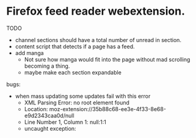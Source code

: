 # Firefox feed reader webextension.

TODO

* channel sections should have a total number of unread in section.
* content script that detects if a page has a feed.
* add manga
  * Not sure how manga would fit into the page without mad scrolling becoming a thing.
  * maybe make each section expandable

bugs:

* when mass updating some updates fail with this error
  * XML Parsing Error: no root element found
  * Location: moz-extension://35b88c68-ee3e-4f33-8e68-e9d2343caa0d/null
  * Line Number 1, Column 1: null:1:1
  * uncaught exception:
